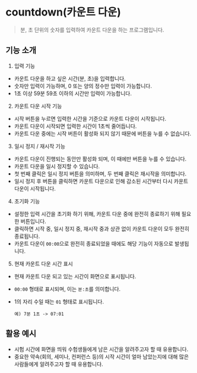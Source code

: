# countdown(카운트 다운)

> 분, 초 단위의 숫자를 입력하여 카운트 다운을 하는 프로그램입니다.

## 기능 소개

1. 입력 기능

- 카운트 다운을 하고 싶은 시간(분, 초)을 입력합니다.
- 숫자만 입력이 가능하며, 0 또는 양의 정수만 입력이 가능합니다.
- 1초 이상 59분 59초 이하의 시간만 입력이 가능합니다.

2. 카운트 다운 시작 기능

- 시작 버튼을 누르면 입력한 시간을 기준으로 카운트 다운이 시작됩니다.
- 카운트 다운이 시작되면 입력한 시간이 1초씩 줄어듭니다.
- 카운트 다운 중에는 시작 버튼이 활성화 되지 않기 때문에 버튼을 누를 수 없습니다.

3. 일시 정지 / 재시작 기능

- 카운트 다운이 진행되는 동안만 활성화 되며, 이 때에만 버튼을 누를 수 있습니다.
- 카운트 다운을 일시 정지할 수 있습니다.
- 첫 번째 클릭은 일시 정지 버튼을 의미하며, 두 번째 클릭은 재시작을 의미합니다.
- 일시 정지 후 버튼을 클릭하면 카운트 다운으로 인해 감소된 시간부터 다시 카운트 다운이 시작됩니다.

4. 초기화 기능

- 설정한 입력 시간을 초기화 하기 위해, 카운트 다운 중에 완전히 종료하기 위해 필요한 버튼입니다.
- 클릭하면 시작 중, 일시 정지 중, 재시작 중과 상관 없이 카운트 다운이 모두 완전히 종료됩니다.
- 카운트 다운이 `00:00`으로 완전히 종료되었을 때에도 해당 기능이 자동으로 발생됩니다.

5. 현재 카운트 다운 시간 표시

- 현재 카운트 다운 되고 있는 시간이 화면으로 표시됩니다.
- `00:00` 형태로 표시되며, 이는 `분:초`를 의미합니다.
- 1의 자리 수일 때는 `01` 형태로 표시됩니다.

  ```
  예) 7분 1초 -> 07:01
  ```

## 활용 예시

- 시험 시간에 화면을 띄워 수험생들에게 남은 시간을 알려주고자 할 때 유용합니다.
- 중요한 약속(회의, 세미나, 컨퍼런스 등)의 시작 시간이 얼마 남았는지에 대해 많은 사람들에게 알려주고자 할 때 유용합니다.
